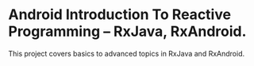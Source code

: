 # Android Introduction To Reactive Programming – RxJava, RxAndroid.
This project covers basics to advanced topics in RxJava and RxAndroid.
